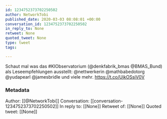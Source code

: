 ```yaml
---
id: 1234752373702250502
author: NetworkTobi
published_date: 2020-03-03 08:08:01 +00:00
conversation_id: 1234752373702250502
in_reply_to: None
retweet: None
quoted_tweet: None
type: tweet
tags:

---
```


Schaut mal was das #KIObservatorium (@denkfabrik_bmas @BMAS_Bund) als Leseempfehlungen ausstellt:
@nettwerkerin @mathbabedotorg @yudapearl @jamesbridle und viele mehr. https://t.co/UjkOSsiV0V

### Metadata

Author: [[@NetworkTobi]]
Conversation: [[conversation-1234752373702250502]]
In reply to: [[None]]
Retweet of: [[None]]
Quoted tweet: [[None]]
